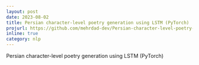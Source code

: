 ```yaml
---
layout: post
date: 2023-08-02
title: Persian character-level poetry generation using LSTM (PyTorch) 
projurl: https://github.com/mehrdad-dev/Persian-character-level-poetry-generation
inline: true
category: nlp
---
```


Persian character-level poetry generation using LSTM (PyTorch) 